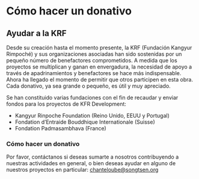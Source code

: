 #  Cómo hacer un donativo 

##  Ayudar a la KRF 

Desde su creación hasta el momento presente, la KRF (Fundación Kangyur Rimpoché) y sus organizaciones asociadas han sido sostenidas por un pequeño número de benefactores comprometidos. A medida que los proyectos se multiplican y ganan en envergadura, la necesidad de apoyo a través de apadrinamientos y benefactores se hace más indispensable. Ahora ha llegado el momento de permitir que otros participen en esta obra. Cada donativo, ya sea grande o pequeño, es útil y muy apreciado. 

Se han constituido varias fundaciones con el fin de recaudar y enviar fondos para los proyectos de KFR Development: 

  * Kangyur Rinpoche Foundation (Reino Unido, EEUU y Portugal) 
  * Fondation d’Entraide Bouddhique Internationale (Suisse) 
  * Fondation Padmasambhava (France) 



###  Cómo hacer un donativo 

Por favor, contáctanos si deseas sumarte a nosotros contribuyendo a nuestras actividades en general, o bien deseas ayudar en alguno de nuestros proyectos en particular: chanteloube@songtsen.org 
